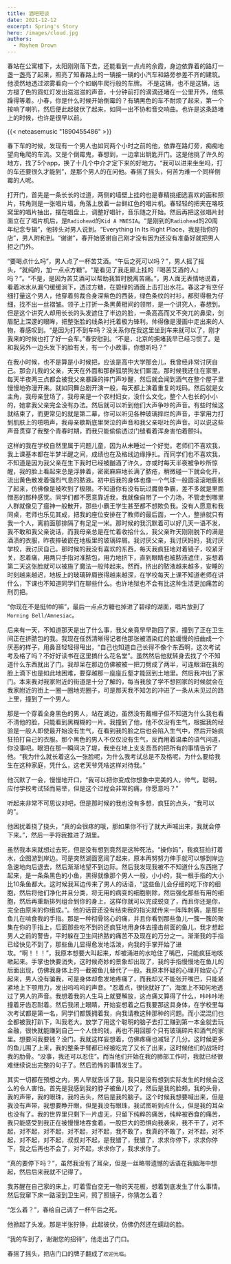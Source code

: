 ```yaml
---
title: 酒吧短谈
date: 2021-12-12
excerpt: Spring's Story
hero: /images/cloud.jpg
authors:
  - Mayhem Drown
---
```


春站在公寓楼下，太阳刚刚落下去，还能看到一点点的余霞，身边依靠着的路灯一盏一盏亮了起来，照亮了知春路上的一辆接一辆的小汽车和路旁参差不齐的建筑。他漠然地透过浓雾看向一个个如蜗牛爬行般的车牌。 不是这辆，也不是这辆，远方褪了色的霓虹灯发出滋滋滋的声音，十分钟前打的滴滴还堵在一公里开外，他焦躁得等着。小春，你是什么时候开始倒霉的？有辆黑色的车不耐烦了起来，第一个按响了喇叭，然后便此起彼伏了起来，如同一出不协和音交响曲。也许是这条路堵上的时候，也许是很早以前。

{{< neteasemusic "1890455486" >}}

春下车的时候，发现有一个男人也如同两个小时之前的他，依靠在路灯旁，痴痴地望向龟爬的车流。又是个倒霉鬼，春想到，一边拿出钥匙开门。这是他挑了许久的地方，找了5个app，换了十几个中介才定下来的好地方。“我可以进来坐坐吗，打的车还要很久才能到”，是那个男人的在问他。春摇了摇头，何苦为难一个同样倒霉的人呢。

打开门，首先是一条长长的过道，两侧的墙壁上挂的也是春精挑细选喜欢的画和照片，转角则是一张唱片墙，角落上放着一台鲜红色的唱片机。春轻轻的把夹在咯吱窝里的唱片抽出，摆在唱盘上，调整好唱针，音乐随之开始。然后再把这张唱片封面立在了唱片机后，是`Radiohead`的`Kid A MNESIA`。“是刚到的`Radiohead`的20周年纪念专辑”，他转头对男人说到。“Everything In Its Right Place，我是指你的店”，男人附和到。“谢谢”，春开始感谢自己刚才没有因为还没有准备好就把男人拒之门外。

“要喝点什么吗”，男人点了一杯苦艾酒。“午后之死可以吗？”，男人摇了摇头，“就纯的，加一点点方糖”。“是看见了我走廊上挂的『喝苦艾酒的人』吗？”。“不是，是因为苦艾酒可以帮助我暂时脱离苦痛。”，男人面无表情地说着，看着冰水从漏勺缓缓淌下，透过方糖，在碧绿的酒面上击打出水花。春这才有空仔细打量这个男人，他穿着剪裁合身深紫色的西装，绿色条纹的衬衫，都熨得极为仔细，找不出一丝褶皱。领子上打折一条黑黄相间的领带，是一个讲究人，春想到。但是这个讲究人却用长长的头发遮住了半边的脸，一条高高而又不突兀的鼻梁，剑眉配上深邃的眼眸，把整张脸的线条衬托着极为锋利。帅得像是漫画中走出来的人物，春感叹到。“是因为打不到车吗？没关系你在我这里坐到车来就可以了，刚才我来的时候也打了好一会车。”春安慰到。“不是，北京的拥堵我早已经习惯了。是和我另外一边头发下的脸有关，有一个小故事，你想听吗？”

在我小时候，也不是算是小时候把，应该是高中大学那会儿，我曾经非常讨厌自己。那会儿我的父亲，天天在外面和那群狐朋狗友们厮混。那时候我还住在家里，每天半夜两三点都会被我父亲暴躁的摔门声吵醒，然后就会闻到酒气在整个屋子里慢慢地弥漫开来。就如同舞台剧开演一般，每天都上演着重复的戏码。然后就是女主角，我母亲登场了，我母亲是一个农村妇女，没什么文化，整个人也长的小小的，她拿我父亲完全没有办法。然后就可以听到他们大声争吵的声音。有些时候这就结束了，而更常见的就是第二幕，你可以听见各种玻璃摔烂的声音，手掌用力打到肌肤上的啪啪声，我母亲歇斯底里哭泣的声音和我父亲呕吐的声音。可以说这些声音贯穿了我整个青春时期，而我只能偷偷透过门缝看着浑身害怕着颤抖。

这样的我在学校自然里属于问题儿童，因为从未睡过一个好觉。老师们不喜欢我，我上课基本都在半梦半醒之间，成绩也在及格线边缘挣扎。而同学们也不喜欢我，不知道是因为我父亲在生下我时已经被酗酒了许久，亦或时每天半夜被争吵所惊醒，我的脸上看起来总是浮肿着，密密麻麻地长满了脓疮，稍微碰一下就会化开，流出黄色散发着强烈气息的脓液。初中后我的身体也像一个气球一般圆滚滚地膨胀了起来，仿佛像是被吹到了极限。不知道你有没有玩过魔兽争霸，差不多就是里面憎恶的那种感觉。同学们都不愿意靠近我，我就像自带了一个力场，不管走到哪里人群就像见了瘟神一般散开，那些小霸王学生甚至都不想欺负我。没有人愿意和我同桌，老师也乐见其成，把我的座位安排在了教师的最后面，一个人，整排就只有我一个人，离前面那排隔了有足足一米。那时候的我沉默着可以好几天一语不发，我不敢和我父亲说话，而我母亲总是在忙着收拾什么，我父亲昨天刚刚脱下的满是酒渍的衣服，昨夜摔破嵌在地板里的玻璃碎屑。我讨厌父亲，我讨厌妈妈，我讨厌学校，我讨厌自己。那时候的我没有喜欢的东西，每天我疯狂地对着镜子，咬紧牙关，忍着痛，用两只手指对准脓包，用力地挤下，直到眼睛也被脓液遮住，妄想着第二天这张脸就可以被施了魔法一般帅起来。然而，挤出的脓液越来越多，安睡的时刻越来越迟，地板上的玻璃碎屑嵌得越来越深，在学校每天上课不知道老师在讲什么，下课也不知道同学们在聊些什么。也许地狱也不会有比这种生活更加痛苦的刑罚把。

“你现在不是挺帅的嘛”，最后一点点方糖也掉进了碧绿的湖面，唱片放到了`Morning Bell/Amnesiac`。

后来有一天，不知道那天是出了什么事，我父亲竟早早跑回了家，撞到了正在卫生间正在挤脓包的我。我现在任然清晰得记者他那张被酒染红的脸缓慢的扭曲成一个厌恶的样子，用鼻音轻轻得甩出，“自己也知道自己长得不像个东西啊，这次考试考及格了吗？不好好读书在这里搞什么花名堂”。虽然然后他就转身去找了个不知道什么东西就出了门。我却呆在那边仿佛被被一把刀劈成了两半，可连眼泪在我的脸上滴下也是如此地困难，要穿越那一座座丘壑才能回到土地里。然后我冲出了家门。本来我对我家附近的街道是十分了解的，每当我放了学不想回家的时候就会在我家附近的街上一圈一圈地兜圈子，可是那天我不知怎的冲进了一条从未见过的路上里，撞到了一个男人。

那是一个穿着全身黑色的男人，站在湖边，虽然没有戴帽子但不知道为什么我也看不清他的脸，只能看到黑糊糊的一片。我撞到了他，他不仅没有生气，根据我的经验是一般人即使最开始没有生气，在看到我的脸之后也会陷入生气中，然后开始疯狂拍打自己的衣服。那个黑色的男人不仅仅没有生气，反而用着温柔的语气问道，你没事吧。眼泪在那一瞬间决了堤，我坐在地上支支吾吾的把所有的事情告诉了他。“我为什么就长着这么一张脸呢，为什么我考试总是不及格呢，为什么要给我生在这种家庭，凭什么，这老天爷凭啥这样对待我。”

他沉默了一会，慢慢地开口，“我可以把你变成你想象中完美的人，帅气，聪明，应付学校考试轻而易举，但是这个过程会非常的痛，你愿意吗？”

听起来非常不可思议对吧，但是那时候的我也没有多想，疯狂的点头，“我可以的”。

他困扰着挠了挠头，“真的会很疼的哦，那如果你不行了就大声喊出来，我就会停下来。”，然后一手将我推进了湖里。

虽然我本来就想过去死，但是没有想到竟然是这种死法。“操你妈”，我疯狂拍打着水，企图游到岸边。可是突然湖面宽阔了起来，原本再努努力伸手就可以够到岸边急速地向后退去，然后渐渐地望不到边际。然后我发现我被不不知道什么东西拖了起来，是一条条黑色的小鱼，黑得就像那个男人一般，小小的，我一根手指的大小比10条鱼都大。这时候我耳边传来了男人的话语，“这些鱼儿会仔细的吃下你的细胞，然后将他们净化并且分类，将无用的病变的细胞剔除，然后强化那些有用的细胞，然后再重新排列组合到你的身上，这样你就可以完成蜕变了，而且你还是你，完全由原来的你组成。”。他的话音还没有结束我的指尖就传来一阵阵刺痛，是那些鱼儿在啃食我的手指。那是一种彻骨铭心的痛，并且你看到那些鱼儿一簇一簇的聚集在你的手指上，后面那些吃不到的还疯狂地用身体去撞击前面的鱼儿，我才想起男人之前的警告，平时躲在卫生间挤脓的痛苦不及现在的万分之一。渐渐我的手指已经快见不到了，那些鱼儿显得愈发地活泼，向我的手掌开始了进攻。“啊！！！”，我原本想要大叫起来，却被涌进的水呛住了嘴巴，只能疯狂地咳嗽起来。手掌也快要消失，这时候奇妙的景象却出现了，我的手指慢慢地在鱼儿的后面出现，仿佛我身体上的一截被鱼儿替代了一般。我原本怀疑的心理开始安心了起来，男人没有骗我，可是身体却愈发地疼痛了，而我却又不能张开嘴巴，只能紧紧地上下颚用力，发出呜呜呜的声音。“忍着点，很快就好了”，海面上不知何地透过了男人的声音。我想着我的人生马上就要解放，这点痛又算得了什么，咔咔咔地撞着牙齿忍耐着。然后我闭上眼睛，开始妄想着之后我要那这具身体，在学校里每次考试都是第一名，同学们都簇拥着我，向我请教这种那种的问题。而小混混们也全都被我打趴下，叫我老大。放学了用这个聪明的脑子去打工赚到第一本金就去玩金融，很快就能赚到自己一个人住的钱，再也不用回那个只有玻璃碎片和酒气的家里。想要问我要钱？没门。我就这样妄想着，仿佛疼痛也减轻了几分。这时候更多的鱼儿围了上来，我的整条手臂都已经被吃完了又长了出来，这时候他们的战场时我的肋骨。“没事，我还可以忍住”。而当他们开始在我的肺部工作时，我就已经很难继续说出完整的句子了。然后恐怖的事情发生了。

其实一切都在预想之内，男人早就告诉了我，我只是没有想到实际发生的时候会这么的令人害怕。首先是我感到我的脖子被鱼儿咬了，然后是我的脸颊，我的头骨，我的声带，我的眼珠，我的舌头，然后是我的脑子。这个时候我想要喊出来，但是我没有声带，我想要睁开眼，但是我没有眼珠，我试图听到点什么，但是我的耳朵也没有了。我的世界里只剩下一片虚无，只留下纯粹的痛苦，纯粹被吞食的痛苦，我只能感受到我正在被慢慢地吞食着。一股巨大的恐惧向我袭来，我不干了，对不起，对不起，对不起，对不起，对不起，我不敢了，我真的不敢了，对不起，对不起，对不起，对不起，叔叔对不起，是我错了，我错了，求求你停下，求求你停下，我之后再也不会了，对不起，求求你了，我求求你了。

“真的要停下吗？”，虽然我没有了耳朵，但是一丝略带遗憾的话语在我脑海中想起，然后后来我就不记得了。

我苏醒在自己家的床上，盯着雪白空无一物的天花板，想着到底发生了什么事情。然后我窜下床一路滚到卫生间，照了照镜子，你猜怎么着？

“怎么着？”，春给自己调了一杯午后之死。

他掀起了头发。那是半张狞狰，此起彼伏，仿佛仍然还在蠕动的脸。

“我的车到了，谢谢您的招待”，他走出了门口。

春摇了摇头，把店门口的牌子翻成了`欢迎光临`。
